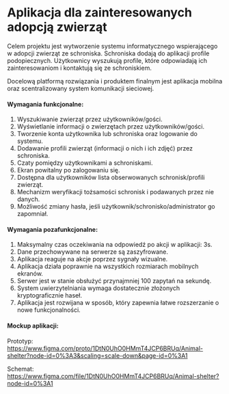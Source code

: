 ﻿Aplikacja dla zainteresowanych adopcją zwierząt
=======================

Celem projektu jest wytworzenie systemu informatycznego wspierającego w adopcji zwierząt ze schroniska. Schroniska dodają do aplikacji profile podopiecznych. Użytkownicy wyszukują profile, które odpowiadają ich zainteresowaniom i kontaktują się ze schroniskiem.

Docelową platformą rozwiązania i produktem finalnym jest aplikacja mobilna oraz scentralizowany system komunikacji sieciowej.

#### Wymagania funkcjonalne:
1. Wyszukiwanie zwierząt przez użytkowników/gości.
2. Wyświetlanie informacji o zwierzętach przez użytkowników/gości.
3. Tworzenie konta użytkownika lub schroniska oraz logowanie do systemu.
4. Dodawanie profili zwierząt (informacji o nich i ich zdjęć) przez schroniska.
5. Czaty pomiędzy użytkownikami a schroniskami.
6. Ekran powitalny po zalogowaniu się.
7. Dostępna dla użytkowników lista obserwowanych schronisk/profili zwierząt.
8. Mechanizm weryfikacji tożsamości schronisk i podawanych przez nie danych.
9. Możliwość zmiany hasła, jeśli użytkownik/schronisko/administrator go zapomniał.

#### Wymagania pozafunkcjonalne:
1. Maksymalny czas oczekiwania na odpowiedź po akcji w aplikacji: 3s.
2. Dane przechowywane na serwerze są zaszyfrowane.
3. Aplikacja reaguje na akcje poprzez sygnały wizualne.
4. Aplikacja działa poprawnie na wszystkich rozmiarach mobilnych ekranów.
5. Serwer jest w stanie obsłużyć przynajmniej 100 zapytań na sekundę.
6. System uwierzytelniania wymaga dostatecznie złożonych kryptograficznie haseł.
7. Aplikacja jest rozwijana w sposób, który zapewnia łatwe rozszerzanie o nowe funkcjonalności.

#### Mockup aplikacji:

Prototyp: https://www.figma.com/proto/1DtN0UhO0HMmT4JCP6BRUq/Animal-shelter?node-id=0%3A3&scaling=scale-down&page-id=0%3A1

Schemat: https://www.figma.com/file/1DtN0UhO0HMmT4JCP6BRUq/Animal-shelter?node-id=0%3A1
